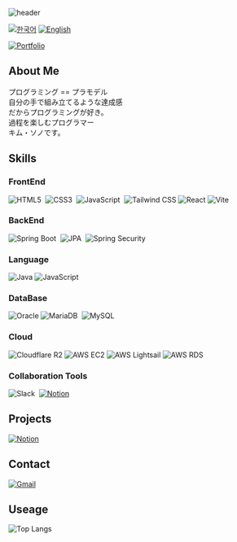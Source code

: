 
![header](https://capsule-render.vercel.app/api?type=blur&height=350&color=0:55B9DD,100:71E723&text=KIM%20SEON%20OH&fontColor=B8B8B8&reversal=false)

[![한국어](https://img.shields.io/badge/한국어-B8B8B8?style=for-the-badge)](README_JP.md) 
[![English](https://img.shields.io/badge/English-B8B8B8?style=for-the-badge)](README_EN.md)

[![Portfolio](https://img.shields.io/badge/Portfolio-FFFFFF?style=for-the-badge&logo=Vercel&logoColor=black)](https://www.ksn-portfolio.com/)

## About Me
プログラミング == プラモデル </br>
自分の手で組み立てるような達成感 </br>
だからプログラミングが好き。 </br>
過程を楽しむプログラマー </br>
キム・ソノです。

## Skills

### FrontEnd

![HTML5](https://img.shields.io/badge/HTML5-E34F26?logo=HTML5&logoColor=white) 
![CSS3](https://img.shields.io/badge/CSS3-1572B6?logo=CSS&logoColor=white) 
![JavaScript](https://img.shields.io/badge/JavaScript-F7DF1E?logo=JavaScript&logoColor=black) 
![Tailwind CSS](https://img.shields.io/badge/Tailwind_CSS-38B2AC?logo=tailwind-css&logoColor=white)
![React](https://img.shields.io/badge/React-87D0F4?logo=React&logoColor=black)
![Vite](https://img.shields.io/badge/Vite-A215C2?logo=Vite&logoColor=white)

### BackEnd

![Spring Boot](https://img.shields.io/badge/Spring_Boot-6DB33F?logo=Spring&logoColor=white) 
![JPA](https://img.shields.io/badge/JPA-6DB33F?logo=SpringSecurity&logoColor=white) 
![Spring Security](https://img.shields.io/badge/Spring_Security-6DB33F?logo=SpringSecurity&logoColor=white)

### Language

![Java](https://img.shields.io/badge/Java-007396?logo=java&logoColor=white)
![JavaScript](https://img.shields.io/badge/JavaScript-F7DF1E?logo=JavaScript&logoColor=black) 

### DataBase

![Oracle](https://img.shields.io/badge/Oracle-F80000?logo=oracle&logoColor=white)
![MariaDB](https://img.shields.io/badge/MariaDB-003545?logo=mariadb&logoColor=white) 
![MySQL](https://img.shields.io/badge/MySQL-4479A1?logo=MySQL&logoColor=white)

### Cloud

![Cloudflare R2](https://img.shields.io/badge/Cloudflare_R2-F38020?logo=Cloudflare&logoColor=white)
![AWS EC2](https://img.shields.io/badge/AWS%20EC2-FF9900?logo=amazonaws&logoColor=white)
![AWS Lightsail](https://img.shields.io/badge/Lightsail-00A9E0?logo=aws-lightsail&logoColor=white)
![AWS RDS](https://img.shields.io/badge/Amazon%20RDS-5292F0?logo=amazon-rds&logoColor=white)

### Collaboration Tools

![Slack](https://img.shields.io/badge/Slack-4A154B?logo=slack&logoColor=white) 
[![Notion](https://img.shields.io/badge/Notion-000000?logo=Notion&logoColor=white)](https://www.notion.so/Study-22ff7b0856be80dcae43ffa200c858b9?source=copy_link)

##

## Projects
[![Notion](https://img.shields.io/badge/Open%20in%20Notion-000000?style=for-the-badge&logo=Notion&logoColor=white)](https://www.notion.so/Project-230f7b0856be80dc9bfeec9d06dc8966?source=copy_link)

## Contact
[![Gmail](https://img.shields.io/badge/kimseonoh101@gmail.com-D14836?style=for-the-badge&logo=Gmail&logoColor=white)](mailto:kimseonoh101@gmail.com)

## Useage
![Top Langs](https://github-readme-stats.vercel.app/api/top-langs/?username=seonoh-k&layout=compact&theme=tokyonight)

